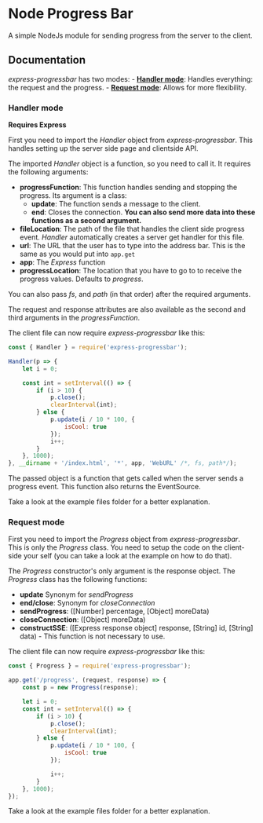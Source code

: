 # Node Progress Bar
A simple NodeJs module for sending progress from the server to the client.

## Documentation
*express-progressbar* has two modes:
	- [**Handler mode**](#handler-mode): Handles everything: the request and the progress.
	- [**Request mode**](#request-mode): Allows for more flexibility.

### Handler mode
**Requires Express**

First you need to import the *Handler* object from *express-progressbar*. This handles setting up the server side page and clientside API.

The imported *Handler* object is a function, so you need to call it. It requires the following arguments:

- **progressFunction**: This function handles sending and stopping the progress. Its argument is a class:
	- **update**: The function sends a message to the client.
	- **end**: Closes the connection.
	**You can also send more data into these functions as a second argument.**
- **fileLocation**: The path of the file that handles the client side progress event. *Handler* automatically creates a server get handler for this file.
- **url**: The URL that the user has to type into the address bar. This is the same as you would put into `app.get`
- **app**: The *Express* function
- **progressLocation**: The location that you have to go to to receive the progress values. Defaults to *progress*.

You can also pass *fs*, and *path* (in that order) after the required arguments.

The request and response attributes are also available as the second and third arguments in the *progressFunction*.


The client file can now require *express-progressbar* like this:
```JavaScript
const { Handler } = require('express-progressbar');

Handler(p => {
	let i = 0;

	const int = setInterval(() => {
		if (i > 10) {
			p.close();
			clearInterval(int);
		} else {
			p.update(i / 10 * 100, {
				isCool: true
			});
			i++;
		}
	}, 1000);
}, __dirname + '/index.html', '*', app, 'WebURL' /*, fs, path*/);
```

The passed object is a function that gets called when the server sends a progress event. This function also returns the EventSource.

Take a look at the example files folder for a better explanation.

### Request mode
First you need to import the *Progress* object from *express-progressbar*. This is only the *Progress* class. You need to setup the code on the client-side your self (you can take a look at the example on how to do that).

The *Progress* constructor's only argument is the response object.
The *Progress* class has the following functions:
- **update** Synonym for *sendProgress*
- **end/close**: Synonym for *closeConnection*
- **sendProgress**: ([Number] percentage, [Object] moreData)
- **closeConnection**: ([Object] moreData)
- **constructSSE**: ([Express response object] response, [String] id, [String] data) - This function is not necessary to use.

The client file can now require *express-progressbar* like this:
```JavaScript
const { Progress } = require('express-progressbar');

app.get('/progress', (request, response) => {
	const p = new Progress(response);

	let i = 0;
	const int = setInterval(() => {
		if (i > 10) {
			p.close();
			clearInterval(int);
		} else {
			p.update(i / 10 * 100, {
				isCool: true
			});

			i++;
		}
	}, 1000);
});
```

Take a look at the example files folder for a better explanation.